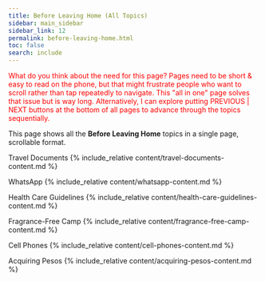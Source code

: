 ```yaml
---
title: Before Leaving Home (All Topics)
sidebar: main_sidebar
sidebar_link: 12
permalink: before-leaving-home.html
toc: false
search: include
---
```


<span style="color:red">What do you think about the need for this page? Pages need to be short & easy to read on the phone, but that might frustrate people who want to scroll rather than tap repeatedly to navigate. This "all in one" page solves that issue but is way long. Alternatively, I can explore putting PREVIOUS | NEXT buttons at the bottom of all pages to advance through the topics sequentially.</span>

This page shows all the **Before Leaving Home** topics in a single page, scrollable format.

<h0alltopics>Travel Documents</h0alltopics>
{% include_relative content/travel-documents-content.md %}

<h0alltopics>WhatsApp</h0alltopics>
{% include_relative content/whatsapp-content.md %}

<h0alltopics>Health Care Guidelines</h0alltopics>
{% include_relative content/health-care-guidelines-content.md %}

<h0alltopics>Fragrance-Free Camp</h0alltopics>
{% include_relative content/fragrance-free-camp-content.md %}

<h0alltopics>Cell Phones</h0alltopics>
{% include_relative content/cell-phones-content.md %}

<h0alltopics>Acquiring Pesos</h0alltopics>
{% include_relative content/acquiring-pesos-content.md %}

